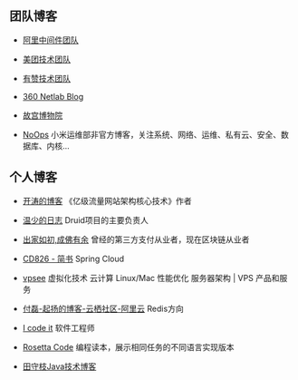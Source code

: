 ## 团队博客

* [阿里中间件团队](http://jm.taobao.org/)

* [美团技术团队](https://tech.meituan.com/)

* [有赞技术团队](https://tech.youzan.com/)

* [360 Netlab Blog](http://blog.netlab.360.com/)

* [故宫博物院](https://www.dpm.org.cn/Home.html)

* [NoOps](http://noops.me/)
小米运维部非官方博客，关注系统、网络、运维、私有云、安全、数据库、内核...

## 个人博客

* [开涛的博客](http://jinnianshilongnian.iteye.com/)
《亿级流量网站架构核心技术》作者

* [温少的日志](http://www.blogjava.net/jobs/)
Druid项目的主要负责人

* [出家如初,成佛有余](https://www.yeeach.com/)
曾经的第三方支付从业者，现在区块链从业者

* [CD826 - 简书](https://www.jianshu.com/u/8f959a9cbc66)
Spring Cloud

* [vpsee](https://www.vpsee.com/)
虚拟化技术 云计算 Linux/Mac 性能优化 服务器架构 | VPS 产品和服务

* [付磊-起扬的博客-云栖社区-阿里云](https://yq.aliyun.com/users/a4lvazmocbzco/article)
Redis方向

* [I code it](http://icodeit.org/)
软件工程师

* [Rosetta Code](http://rosettacode.org/wiki/Rosetta_Code)
编程读本，展示相同任务的不同语言实现版本

* [田守枝Java技术博客](http://www.tianshouzhi.com/)

